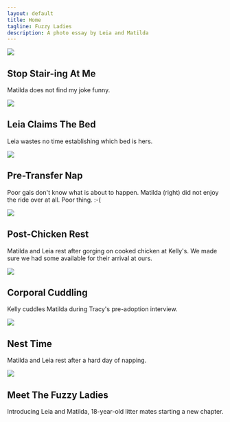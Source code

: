 ```yaml
---
layout: default
title: Home
tagline: Fuzzy Ladies
description: A photo essay by Leia and Matilda
---
```

<section id="one" class="wrapper style1">
  <div class="inner">
    <article class="feature right">
      <span class="image"><a href="{{ site.url }}{{ site.baseurl }}/assets/images/20170409_0924_matilda_stairs.jpg"><img src="{{ site.url }}{{ site.baseurl }}/assets/images/20170409_0924_matilda_stairs.jpg" /></a></span>
      <div class="content">
        <h2>Stop Stair-ing At Me</h2>
        <p>Matilda does not find my joke funny.</p>
      </div>
    </article>
    <article class="feature left">
      <span class="image"><a href="{{ site.url }}{{ site.baseurl }}/assets/images/20170408_1808_leia.jpg"><img src="{{ site.url }}{{ site.baseurl }}/assets/images/20170408_1808_leia.jpg" /></a></span>
      <div class="content">
        <h2>Leia Claims The Bed</h2>
        <p>Leia wastes no time establishing which bed is hers.</p>
      </div>
    </article>
    <article class="feature right">
      <span class="image"><a href="{{ site.url }}{{ site.baseurl }}/assets/images/20170408_1009_leia_matilda_pre_xfer_nap.jpg"><img src="{{ site.url }}{{ site.baseurl }}/assets/images/20170408_1009_leia_matilda_pre_xfer_nap.jpg" /></a></span>
      <div class="content">
        <h2>Pre-Transfer Nap</h2>
        <p>Poor gals don't know what is about to happen. Matilda (right) did not enjoy the ride over at all. Poor thing. :-(</p>
      </div>
    </article>
    <article class="feature left">
      <span class="image"><a href="{{ site.url }}{{ site.baseurl }}/assets/images/20170330_matilda_leia.jpg"><img src="{{ site.url }}{{ site.baseurl }}/assets/images/20170330_matilda_leia.jpg" /></a></span>
      <div class="content">
        <h2>Post-Chicken Rest</h2>
        <p>Matilda and Leia rest after gorging on cooked chicken at Kelly's. We made sure we had some available for their arrival at ours.</p>
      </div>
    </article>
    <article class="feature right">
      <span class="image"><a href="{{ site.url }}{{ site.baseurl }}/assets/images/20170311_kelly_matilda.jpg"><img src="{{ site.url }}{{ site.baseurl }}/assets/images/20170311_kelly_matilda.jpg" /></a></span>
      <div class="content">
        <h2>Corporal Cuddling</h2>
        <p>Kelly cuddles Matilda during Tracy's pre-adoption interview.</p>
      </div>
    </article>
    <article class="feature left">
      <span class="image"><a href="{{ site.url }}{{ site.baseurl }}/assets/images/20170306_matilda_leia_nests.jpg"><img src="{{ site.url }}{{ site.baseurl }}/assets/images/20170306_matilda_leia_nests.jpg" /></a></span>
      <div class="content">
        <h2>Nest Time</h2>
        <p>Matilda and Leia rest after a hard day of napping.</p>
      </div>
    </article>
    <article class="feature right">
      <span class="image"><a href="{{ site.url }}{{ site.baseurl }}/assets/images/20170306_leia_matilda.jpg"><img src="{{ site.url }}{{ site.baseurl }}/assets/images/20170306_leia_matilda.jpg" /></a></span>
      <div class="content">
        <h2>Meet The Fuzzy Ladies</h2>
        <p>Introducing Leia and Matilda, 18-year-old litter mates starting a new chapter.</p>
      </div>
    </article>
  </div>
</section>
